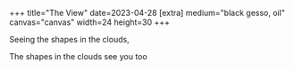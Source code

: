 +++
title="The View"
date=2023-04-28
[extra]
medium="black gesso, oil"
canvas="canvas"
width=24
height=30
+++

Seeing the shapes in the clouds,

The shapes in the clouds see you too
